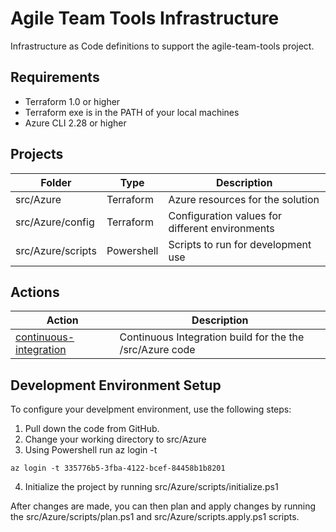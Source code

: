 # Agile Team Tools Infrastructure
Infrastructure as Code definitions to support the agile-team-tools project.

## Requirements
* Terraform 1.0 or higher
* Terraform exe is in the PATH of your local machines
* Azure CLI 2.28 or higher

## Projects
| Folder            | Type       | Description                                     |
| ----------------- | ---------- | ----------------------------------------------- |
| src/Azure         | Terraform  | Azure resources for the solution                |
| src/Azure/config  | Terraform  | Configuration values for different environments |
| src/Azure/scripts | Powershell | Scripts to run for development use              |

## Actions
| Action                                                                   | Description                                              |
| ------------------------------------------------------------------------ | -------------------------------------------------------- |
| [continuous-integration](../../.github/workflows/terraform-ci-build.yml) | Continuous Integration build for the the /src/Azure code |

## Development Environment Setup
To configure your develpment environment, use the following steps:
1. Pull down the code from GitHub.
2. Change your working directory to src/Azure
3. Using Powershell run az login -t <tenant id>
```
az login -t 335776b5-3fba-4122-bcef-84458b1b8201
```
4. Initialize the project by running src/Azure/scripts/initialize.ps1

After changes are made, you can then plan and apply changes by running the src/Azure/scripts/plan.ps1 and src/Azure/scripts.apply.ps1 scripts.

